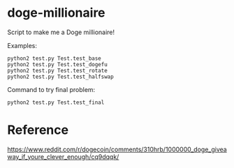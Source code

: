 # doge-millionaire
Script to make me a Doge millionaire!

Examples:

    python2 test.py Test.test_base
    python2 test.py Test.test_dogefu
    python2 test.py Test.test_rotate
    python2 test.py Test.test_halfswap

Command to try final problem:

    python2 test.py Test.test_final
    
# Reference

https://www.reddit.com/r/dogecoin/comments/310hrb/1000000_doge_giveaway_if_youre_clever_enough/cq9dqqk/
